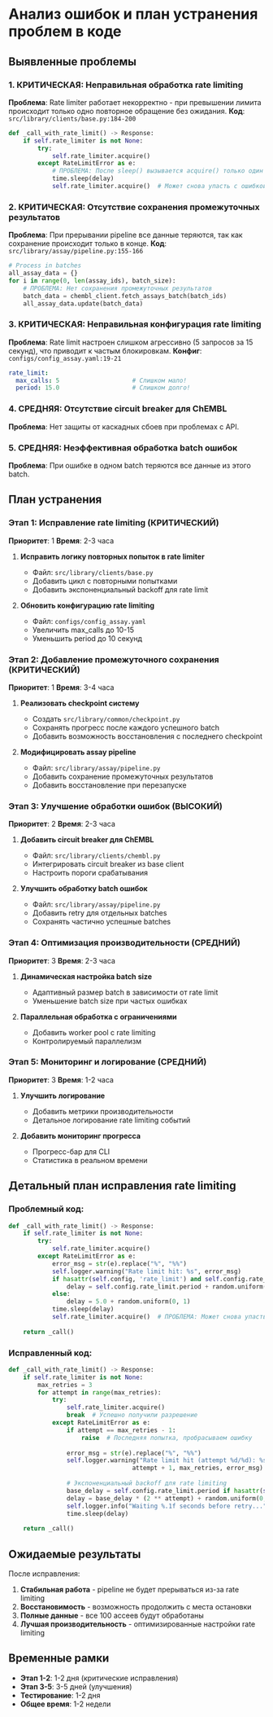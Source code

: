 # Анализ ошибок и план устранения проблем в коде

## Выявленные проблемы

### 1. **КРИТИЧЕСКАЯ: Неправильная обработка rate limiting**
**Проблема**: Rate limiter работает некорректно - при превышении лимита происходит только одно повторное обращение без ожидания.
**Код**: `src/library/clients/base.py:184-200`
```python
def _call_with_rate_limit() -> Response:
    if self.rate_limiter is not None:
        try:
            self.rate_limiter.acquire()
        except RateLimitError as e:
            # ПРОБЛЕМА: После sleep() вызывается acquire() только один раз
            time.sleep(delay)
            self.rate_limiter.acquire()  # Может снова упасть с ошибкой!
```

### 2. **КРИТИЧЕСКАЯ: Отсутствие сохранения промежуточных результатов**
**Проблема**: При прерывании pipeline все данные теряются, так как сохранение происходит только в конце.
**Код**: `src/library/assay/pipeline.py:155-166`
```python
# Process in batches
all_assay_data = {}
for i in range(0, len(assay_ids), batch_size):
    # ПРОБЛЕМА: Нет сохранения промежуточных результатов
    batch_data = chembl_client.fetch_assays_batch(batch_ids)
    all_assay_data.update(batch_data)
```

### 3. **КРИТИЧЕСКАЯ: Неправильная конфигурация rate limiting**
**Проблема**: Rate limit настроен слишком агрессивно (5 запросов за 15 секунд), что приводит к частым блокировкам.
**Конфиг**: `configs/config_assay.yaml:19-21`
```yaml
rate_limit:
  max_calls: 5                    # Слишком мало!
  period: 15.0                    # Слишком долго!
```

### 4. **СРЕДНЯЯ: Отсутствие circuit breaker для ChEMBL**
**Проблема**: Нет защиты от каскадных сбоев при проблемах с API.

### 5. **СРЕДНЯЯ: Неэффективная обработка batch ошибок**
**Проблема**: При ошибке в одном batch теряются все данные из этого batch.

## План устранения

### Этап 1: Исправление rate limiting (КРИТИЧЕСКИЙ)
**Приоритет**: 1
**Время**: 2-3 часа

1. **Исправить логику повторных попыток в rate limiter**
   - Файл: `src/library/clients/base.py`
   - Добавить цикл с повторными попытками
   - Добавить экспоненциальный backoff для rate limit

2. **Обновить конфигурацию rate limiting**
   - Файл: `configs/config_assay.yaml`
   - Увеличить max_calls до 10-15
   - Уменьшить period до 10 секунд

### Этап 2: Добавление промежуточного сохранения (КРИТИЧЕСКИЙ)
**Приоритет**: 1
**Время**: 3-4 часа

1. **Реализовать checkpoint систему**
   - Создать `src/library/common/checkpoint.py`
   - Сохранять прогресс после каждого успешного batch
   - Добавить возможность восстановления с последнего checkpoint

2. **Модифицировать assay pipeline**
   - Файл: `src/library/assay/pipeline.py`
   - Добавить сохранение промежуточных результатов
   - Добавить восстановление при перезапуске

### Этап 3: Улучшение обработки ошибок (ВЫСОКИЙ)
**Приоритет**: 2
**Время**: 2-3 часа

1. **Добавить circuit breaker для ChEMBL**
   - Файл: `src/library/clients/chembl.py`
   - Интегрировать circuit breaker из base client
   - Настроить пороги срабатывания

2. **Улучшить обработку batch ошибок**
   - Файл: `src/library/assay/pipeline.py`
   - Добавить retry для отдельных batches
   - Сохранять частично успешные batches

### Этап 4: Оптимизация производительности (СРЕДНИЙ)
**Приоритет**: 3
**Время**: 2-3 часа

1. **Динамическая настройка batch size**
   - Адаптивный размер batch в зависимости от rate limit
   - Уменьшение batch size при частых ошибках

2. **Параллельная обработка с ограничениями**
   - Добавить worker pool с rate limiting
   - Контролируемый параллелизм

### Этап 5: Мониторинг и логирование (СРЕДНИЙ)
**Приоритет**: 3
**Время**: 1-2 часа

1. **Улучшить логирование**
   - Добавить метрики производительности
   - Детальное логирование rate limiting событий

2. **Добавить мониторинг прогресса**
   - Прогресс-бар для CLI
   - Статистика в реальном времени

## Детальный план исправления rate limiting

### Проблемный код:
```python
def _call_with_rate_limit() -> Response:
    if self.rate_limiter is not None:
        try:
            self.rate_limiter.acquire()
        except RateLimitError as e:
            error_msg = str(e).replace("%", "%%")
            self.logger.warning("Rate limit hit: %s", error_msg)
            if hasattr(self.config, 'rate_limit') and self.config.rate_limit:
                delay = self.config.rate_limit.period + random.uniform(0, 1)
            else:
                delay = 5.0 + random.uniform(0, 1)
            time.sleep(delay)
            self.rate_limiter.acquire()  # ПРОБЛЕМА: Может снова упасть!
    
    return _call()
```

### Исправленный код:
```python
def _call_with_rate_limit() -> Response:
    if self.rate_limiter is not None:
        max_retries = 3
        for attempt in range(max_retries):
            try:
                self.rate_limiter.acquire()
                break  # Успешно получили разрешение
            except RateLimitError as e:
                if attempt == max_retries - 1:
                    raise  # Последняя попытка, пробрасываем ошибку
                
                error_msg = str(e).replace("%", "%%")
                self.logger.warning("Rate limit hit (attempt %d/%d): %s", 
                                  attempt + 1, max_retries, error_msg)
                
                # Экспоненциальный backoff для rate limiting
                base_delay = self.config.rate_limit.period if hasattr(self.config, 'rate_limit') else 5.0
                delay = base_delay * (2 ** attempt) + random.uniform(0, 1)
                self.logger.info("Waiting %.1f seconds before retry...", delay)
                time.sleep(delay)
    
    return _call()
```

## Ожидаемые результаты

После исправления:
1. **Стабильная работа** - pipeline не будет прерываться из-за rate limiting
2. **Восстановимость** - возможность продолжить с места остановки
3. **Полные данные** - все 100 ассеев будут обработаны
4. **Лучшая производительность** - оптимизированные настройки rate limiting

## Временные рамки

- **Этап 1-2**: 1-2 дня (критические исправления)
- **Этап 3-5**: 3-5 дней (улучшения)
- **Тестирование**: 1-2 дня
- **Общее время**: 1-2 недели
